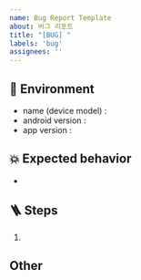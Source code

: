 ```yaml
---
name: Bug Report Template
about: 버그 리포트
title: "[BUG] "
labels: 'bug'
assignees: ''
---
```


## 📱  Environment
<!-- 실행 환경(실행 기기)에 대한 정보를 입력해 주세요. -->
- name (device model) : 
- android version :
- app version :


## 💥  Expected behavior
<!-- 예상 되는 문제 또는 발견한 문제를 설명해 주세요.-->
- 

## 🪜  Steps
<!-- 문제를 발생시키기 위한 순서를 설명해주세요. -->
1. 

## Other
<!--기타 사항-->